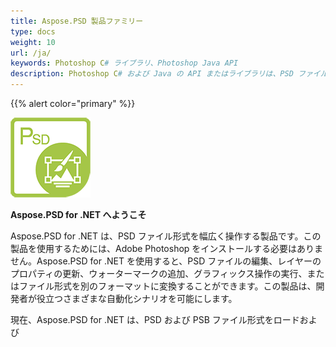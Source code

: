 ```yaml
---
title: Aspose.PSD 製品ファミリー
type: docs
weight: 10
url: /ja/
keywords: Photoshop C# ライブラリ、Photoshop Java API
description: Photoshop C# および Java の API またはライブラリは、PSD ファイル形式を幅広く操作することができます。これらの製品は、Adobe Photoshop をインストールする必要はなく、PSD および PSB ファイル形式をロード、操作、変換して、TIFF、JPEG、JPEG2000、PNG、GIF、BMP などのさまざまなラスターファイル形式に変換することができます。
---
```


{{% alert color="primary" %}} 

**![Aspose.PSD for .NET 製品ロゴ](home_1.png)**

**Aspose.PSD for .NET へようこそ**

Aspose.PSD for .NET は、PSD ファイル形式を幅広く操作する製品です。この製品を使用するためには、Adobe Photoshop をインストールする必要はありません。Aspose.PSD for .NET を使用すると、PSD ファイルの編集、レイヤーのプロパティの更新、ウォーターマークの追加、グラフィックス操作の実行、またはファイル形式を別のフォーマットに変換することができます。この製品は、開発者が役立つさまざまな自動化シナリオを可能にします。

現在、Aspose.PSD for .NET は、PSD および PSB ファイル形式をロードおよび
